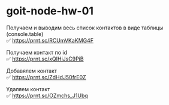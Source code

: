 # goit-node-hw-01

Получаем и выводим весь список контактов в виде таблицы (console.table) <br/>
:white_check_mark: https://prnt.sc/RCUmVKaKMG4F

Получаем контакт по id <br/>
:white_check_mark: https://prnt.sc/xQIHiJsC9PiB

Добавялем контакт <br/>
:white_check_mark: https://prnt.sc/ZdHdJ50frE0Z

Удаляем контакт <br/>
:white_check_mark: https://prnt.sc/OZmchs_J1Ubq
